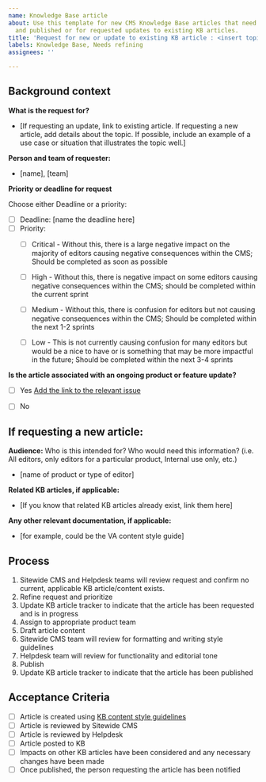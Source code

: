 ```yaml
---
name: Knowledge Base article
about: Use this template for new CMS Knowledge Base articles that need to be written
  and published or for requested updates to existing KB articles.
title: 'Request for new or update to existing KB article : <insert topic here>'
labels: Knowledge Base, Needs refining
assignees: ''

---
```


## Background context
**What is the request for?**
- [If requesting an update, link to existing article. If requesting a new article, add details about the topic. If possible, include an example of a use case or situation that illustrates the topic well.]


**Person and team of requester:** 
- [name], [team]


**Priority or deadline for request**

  Choose either Deadline or a priority:
  
- [ ] Deadline: [name the deadline here]
- [ ] Priority:
  - [ ] Critical - Without this, there is a large negative impact on the majority of editors causing negative consequences within the CMS; Should be completed as soon as possible
  - [ ] High - Without this, there is negative impact on some editors causing negative consequences within the CMS; should be completed within the current sprint
  - [ ] Medium - Without this, there is confusion for editors but not causing negative consequences within the CMS; Should be completed within the next 1-2 sprints
  - [ ] Low - This is not currently causing confusion for many editors but would be a nice to have or is something that may be more impactful in the future; Should be completed within the next 3-4 sprints
  

**Is the article associated with an ongoing product or feature update?**
- [ ] Yes [Add the link to the relevant issue](URL)
- [ ] No

  
## If requesting a new article:

**Audience:**
Who is this intended for? Who would need this information? (i.e. All editors, only editors for a particular product, Internal use only, etc.)
- [name of product or type of editor]


**Related KB articles, if applicable:** 
- [If you know that related KB articles already exist, link them here]

  
**Any other relevant documentation, if applicable:** 
- [for example, could be the VA content style guide]


## Process
1. Sitewide CMS and Helpdesk teams will review request and confirm no current, applicable KB article/content exists.
2. Refine request and prioritize
3. Update KB article tracker to indicate that the article has been requested and is in progress
4. Assign to appropriate product team
5. Draft article content 
6. Sitewide CMS team will review for formatting and writing style guidelines
7. Helpdesk team will review for functionality and editorial tone
8. Publish
9. Update KB article tracker to indicate that the article has been published


## Acceptance Criteria
- [ ] Article is created using [KB content style guidelines](https://va-gov.atlassian.net/wiki/spaces/VAGOV/pages/1771831299/Knowledge+Base+content+style) 
- [ ] Article is reviewed by Sitewide CMS
- [ ] Article is reviewed by Helpdesk
- [ ] Article posted to KB 
- [ ] Impacts on other KB articles have been considered and any necessary changes have been made
- [ ] Once published, the person requesting the article has been notified
